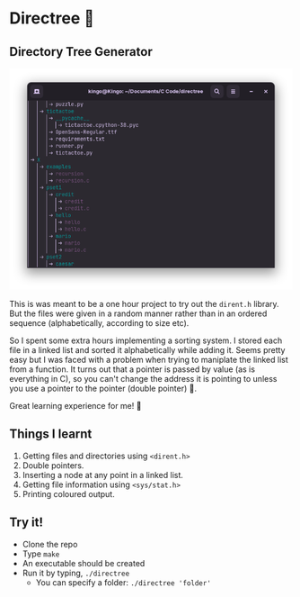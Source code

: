 # Directree 🌲
## Directory Tree Generator

![Screenshot](images/1.png)

This is was meant to be a one hour project to try out the `dirent.h` library. But the files were given in a random manner rather than in an ordered sequence (alphabetically, according to size etc).


So I spent some extra hours implementing a sorting system. I stored each file in a linked list and sorted it alphabetically while adding it. Seems pretty easy but I was faced with a problem when trying to maniplate the linked list from a function. It turns out that a pointer is passed by value (as is everything in C), so you can't change the address it is pointing to unless you use a pointer to the pointer (double pointer) 🥴.

Great learning experience for me! 🥳

## Things I learnt
1. Getting files and directories using `<dirent.h>` 
2. Double pointers.
3. Inserting a node at any point in a linked list.
4. Getting file information using `<sys/stat.h>`
5. Printing coloured output.

## Try it!
- Clone the repo
- Type `make`
- An executable should be created
- Run it by typing, `./directree`
    - You can specify a folder: `./directree 'folder'`
